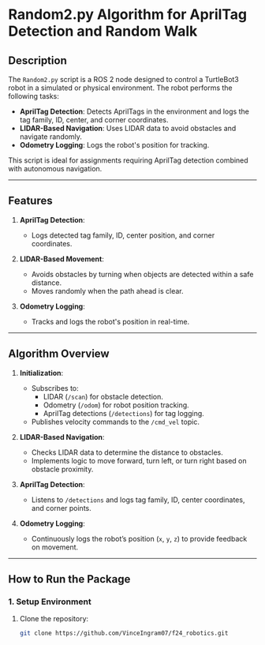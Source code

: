 # Random2.py Algorithm for AprilTag Detection and Random Walk

## Description
The `Random2.py` script is a ROS 2 node designed to control a TurtleBot3 robot in a simulated or physical environment. The robot performs the following tasks:
- **AprilTag Detection**: Detects AprilTags in the environment and logs the tag family, ID, center, and corner coordinates.
- **LIDAR-Based Navigation**: Uses LIDAR data to avoid obstacles and navigate randomly.
- **Odometry Logging**: Logs the robot's position for tracking.

This script is ideal for assignments requiring AprilTag detection combined with autonomous navigation.

---

## Features
1. **AprilTag Detection**:
   - Logs detected tag family, ID, center position, and corner coordinates.

2. **LIDAR-Based Movement**:
   - Avoids obstacles by turning when objects are detected within a safe distance.
   - Moves randomly when the path ahead is clear.

3. **Odometry Logging**:
   - Tracks and logs the robot's position in real-time.

---

## Algorithm Overview
1. **Initialization**:
   - Subscribes to:
     - LIDAR (`/scan`) for obstacle detection.
     - Odometry (`/odom`) for robot position tracking.
     - AprilTag detections (`/detections`) for tag logging.
   - Publishes velocity commands to the `/cmd_vel` topic.

2. **LIDAR-Based Navigation**:
   - Checks LIDAR data to determine the distance to obstacles.
   - Implements logic to move forward, turn left, or turn right based on obstacle proximity.

3. **AprilTag Detection**:
   - Listens to `/detections` and logs tag family, ID, center coordinates, and corner points.

4. **Odometry Logging**:
   - Continuously logs the robot’s position (`x`, `y`, `z`) to provide feedback on movement.

---

## How to Run the Package

### 1. **Setup Environment**
1. Clone the repository:
   ```bash
   git clone https://github.com/VinceIngram07/f24_robotics.git
